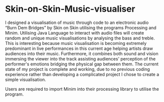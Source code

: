 # Skin-on-Skin-Music-visualiser

I designed a visualisation of music through code to an electronic audio “Burn Dem Bridges” by Skin on Skin utilising the programs Processing and Minim. Utilising Java Language to interact with audio files will create random and unique music visualisations by analysing the bass and treble. This is interesting because music visualisation is becoming extremely predominant in live performances in this current age helping artists draw audiences into their music. Furthermore, it combines both sound and vision immersing the viewer into the track assisting audiences' perception of the performer's emotions bridging the physical gap between them. The current state of my project is complete and working, due to no previous coding experience rather than developing a complicated project I chose to create a simple visualisation. 

Users are required to import Minim into their processing library to utilise the program.
